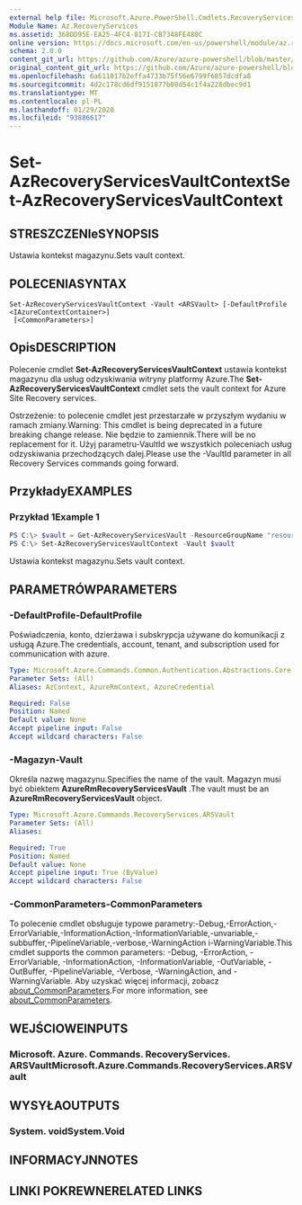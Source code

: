 ```yaml
---
external help file: Microsoft.Azure.PowerShell.Cmdlets.RecoveryServices.dll-Help.xml
Module Name: Az.RecoveryServices
ms.assetid: 368DD95E-EA25-4FC4-8171-CB7348FE480C
online version: https://docs.microsoft.com/en-us/powershell/module/az.recoveryservices/set-azrecoveryservicesvaultcontext
schema: 2.0.0
content_git_url: https://github.com/Azure/azure-powershell/blob/master/src/RecoveryServices/RecoveryServices/help/Set-AzRecoveryServicesVaultContext.md
original_content_git_url: https://github.com/Azure/azure-powershell/blob/master/src/RecoveryServices/RecoveryServices/help/Set-AzRecoveryServicesVaultContext.md
ms.openlocfilehash: 6a611017b2effa4733b75f56e6799f6857dcdfa8
ms.sourcegitcommit: 4d2c178cd6df9151877b08d54c1f4a228dbec9d1
ms.translationtype: MT
ms.contentlocale: pl-PL
ms.lasthandoff: 01/29/2020
ms.locfileid: "93886617"
---
```

# <span data-ttu-id="38cb7-101">Set-AzRecoveryServicesVaultContext</span><span class="sxs-lookup"><span data-stu-id="38cb7-101">Set-AzRecoveryServicesVaultContext</span></span>

## <span data-ttu-id="38cb7-102">STRESZCZENIe</span><span class="sxs-lookup"><span data-stu-id="38cb7-102">SYNOPSIS</span></span>

<span data-ttu-id="38cb7-103">Ustawia kontekst magazynu.</span><span class="sxs-lookup"><span data-stu-id="38cb7-103">Sets vault context.</span></span>

## <span data-ttu-id="38cb7-104">POLECENIA</span><span class="sxs-lookup"><span data-stu-id="38cb7-104">SYNTAX</span></span>

```
Set-AzRecoveryServicesVaultContext -Vault <ARSVault> [-DefaultProfile <IAzureContextContainer>]
 [<CommonParameters>]
```

## <span data-ttu-id="38cb7-105">Opis</span><span class="sxs-lookup"><span data-stu-id="38cb7-105">DESCRIPTION</span></span>

<span data-ttu-id="38cb7-106">Polecenie cmdlet **Set-AzRecoveryServicesVaultContext** ustawia kontekst magazynu dla usług odzyskiwania witryny platformy Azure.</span><span class="sxs-lookup"><span data-stu-id="38cb7-106">The **Set-AzRecoveryServicesVaultContext** cmdlet sets the vault context for Azure Site Recovery services.</span></span>

<span data-ttu-id="38cb7-107">Ostrzeżenie: to polecenie cmdlet jest przestarzałe w przyszłym wydaniu w ramach zmiany.</span><span class="sxs-lookup"><span data-stu-id="38cb7-107">Warning: This cmdlet is being deprecated in a future breaking change release.</span></span> <span data-ttu-id="38cb7-108">Nie będzie to zamiennik.</span><span class="sxs-lookup"><span data-stu-id="38cb7-108">There will be no replacement for it.</span></span> <span data-ttu-id="38cb7-109">Użyj parametru-VaultId we wszystkich poleceniach usług odzyskiwania przechodzących dalej.</span><span class="sxs-lookup"><span data-stu-id="38cb7-109">Please use the -VaultId parameter in all Recovery Services commands going forward.</span></span>

## <span data-ttu-id="38cb7-110">Przykłady</span><span class="sxs-lookup"><span data-stu-id="38cb7-110">EXAMPLES</span></span>

### <span data-ttu-id="38cb7-111">Przykład 1</span><span class="sxs-lookup"><span data-stu-id="38cb7-111">Example 1</span></span>

```powershell
PS C:\> $vault = Get-AzRecoveryServicesVault -ResourceGroupName "resourceGroup" -Name "vaultName"
PS C:\> Set-AzRecoveryServicesVaultContext -Vault $vault
```

<span data-ttu-id="38cb7-112">Ustawia kontekst magazynu.</span><span class="sxs-lookup"><span data-stu-id="38cb7-112">Sets vault context.</span></span>

## <span data-ttu-id="38cb7-113">PARAMETRÓW</span><span class="sxs-lookup"><span data-stu-id="38cb7-113">PARAMETERS</span></span>

### <span data-ttu-id="38cb7-114">-DefaultProfile</span><span class="sxs-lookup"><span data-stu-id="38cb7-114">-DefaultProfile</span></span>

<span data-ttu-id="38cb7-115">Poświadczenia, konto, dzierżawa i subskrypcja używane do komunikacji z usługą Azure.</span><span class="sxs-lookup"><span data-stu-id="38cb7-115">The credentials, account, tenant, and subscription used for communication with azure.</span></span>

```yaml
Type: Microsoft.Azure.Commands.Common.Authentication.Abstractions.Core.IAzureContextContainer
Parameter Sets: (All)
Aliases: AzContext, AzureRmContext, AzureCredential

Required: False
Position: Named
Default value: None
Accept pipeline input: False
Accept wildcard characters: False
```

### <span data-ttu-id="38cb7-116">-Magazyn</span><span class="sxs-lookup"><span data-stu-id="38cb7-116">-Vault</span></span>

<span data-ttu-id="38cb7-117">Określa nazwę magazynu.</span><span class="sxs-lookup"><span data-stu-id="38cb7-117">Specifies the name of the vault.</span></span>
<span data-ttu-id="38cb7-118">Magazyn musi być obiektem **AzureRmRecoveryServicesVault** .</span><span class="sxs-lookup"><span data-stu-id="38cb7-118">The vault must be an **AzureRmRecoveryServicesVault** object.</span></span>

```yaml
Type: Microsoft.Azure.Commands.RecoveryServices.ARSVault
Parameter Sets: (All)
Aliases:

Required: True
Position: Named
Default value: None
Accept pipeline input: True (ByValue)
Accept wildcard characters: False
```

### <span data-ttu-id="38cb7-119">-CommonParameters</span><span class="sxs-lookup"><span data-stu-id="38cb7-119">-CommonParameters</span></span>

<span data-ttu-id="38cb7-120">To polecenie cmdlet obsługuje typowe parametry:-Debug,-ErrorAction,-ErrorVariable,-InformationAction,-InformationVariable,-unvariable,-subbuffer,-PipelineVariable,-verbose,-WarningAction i-WarningVariable.</span><span class="sxs-lookup"><span data-stu-id="38cb7-120">This cmdlet supports the common parameters: -Debug, -ErrorAction, -ErrorVariable, -InformationAction, -InformationVariable, -OutVariable, -OutBuffer, -PipelineVariable, -Verbose, -WarningAction, and -WarningVariable.</span></span> <span data-ttu-id="38cb7-121">Aby uzyskać więcej informacji, zobacz [about_CommonParameters](https://go.microsoft.com/fwlink/?LinkID=113216).</span><span class="sxs-lookup"><span data-stu-id="38cb7-121">For more information, see [about_CommonParameters](https://go.microsoft.com/fwlink/?LinkID=113216).</span></span>

## <span data-ttu-id="38cb7-122">WEJŚCIOWE</span><span class="sxs-lookup"><span data-stu-id="38cb7-122">INPUTS</span></span>

### <span data-ttu-id="38cb7-123">Microsoft. Azure. Commands. RecoveryServices. ARSVault</span><span class="sxs-lookup"><span data-stu-id="38cb7-123">Microsoft.Azure.Commands.RecoveryServices.ARSVault</span></span>

## <span data-ttu-id="38cb7-124">WYSYŁA</span><span class="sxs-lookup"><span data-stu-id="38cb7-124">OUTPUTS</span></span>

### <span data-ttu-id="38cb7-125">System. void</span><span class="sxs-lookup"><span data-stu-id="38cb7-125">System.Void</span></span>

## <span data-ttu-id="38cb7-126">INFORMACYJN</span><span class="sxs-lookup"><span data-stu-id="38cb7-126">NOTES</span></span>

## <span data-ttu-id="38cb7-127">LINKI POKREWNE</span><span class="sxs-lookup"><span data-stu-id="38cb7-127">RELATED LINKS</span></span>
